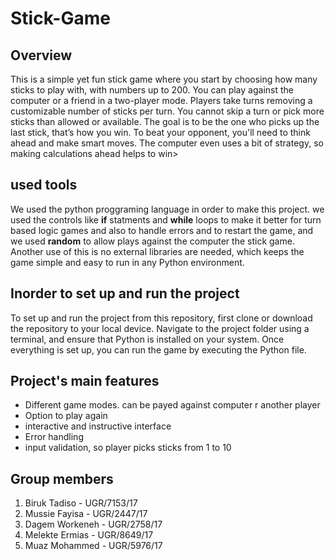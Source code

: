 # Stick-Game
## Overview
This is a simple yet fun stick game where you start by choosing how many sticks to play with, with numbers up to 200. You can play against the computer or a friend in a two-player mode.
Players take turns removing a customizable number of sticks per turn. You cannot skip a turn or pick more sticks than allowed or available. The goal is to be the one who picks up the last stick, that’s how you win.
To beat your opponent, you'll need to think ahead and make smart moves. The computer even uses a bit of strategy, so making calculations ahead helps to win>
## used tools
We used the python proggraming language in order to make this project. we used the controls like **if** statments and **while** loops to make it better for turn based logic games and also to handle errors and to restart the game, and we used **random** to allow plays against the computer the stick game. Another use of this is no external libraries are needed, which keeps the game simple and easy to run in any Python environment. 
## Inorder to set up and run the project
To set up and run the project from this repository, first clone or download the repository to your local device. Navigate to the project folder using a terminal, and ensure that Python is installed on your system. Once everything is set up, you can run the game by executing the Python file.
## Project's main features
- Different game modes. can be payed against computer r another player
- Option to play again
- interactive and instructive interface
- Error handling
- input validation, so player picks sticks from 1 to 10
## Group members
1. Biruk Tadiso - UGR/7153/17
2. Mussie Fayisa - UGR/2447/17
3. Dagem Workeneh - UGR/2758/17
4. Melekte Ermias - UGR/8649/17
5. Muaz Mohammed - UGR/5976/17
